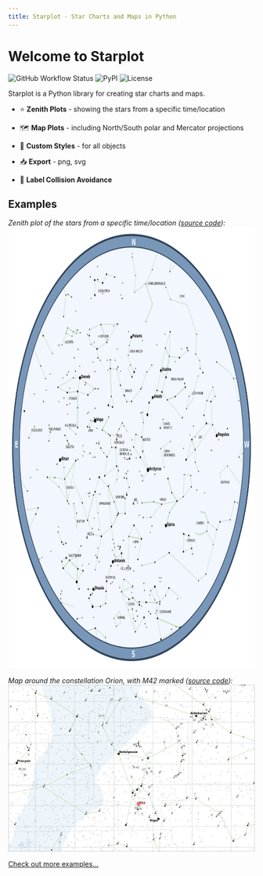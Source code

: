 ```yaml
---
title: Starplot - Star Charts and Maps in Python
---
```


# Welcome to Starplot
![GitHub Workflow Status](https://img.shields.io/github/actions/workflow/status/steveberardi/starplot/test.yml?style=for-the-badge&color=a2c185)
![PyPI](https://img.shields.io/pypi/v/starplot?style=for-the-badge&color=85C0C1)
![License](https://img.shields.io/github/license/steveberardi/starplot?style=for-the-badge&color=A485C1)

Starplot is a Python library for creating star charts and maps.

- ⭐ **Zenith Plots** - showing the stars from a specific time/location

- 🗺️ **Map Plots** - including North/South polar and Mercator projections

- 🎨 **Custom Styles** - for all objects

- 📥 **Export** - png, svg

- 🧭 **Label Collision Avoidance**

## Examples
*Zenith plot of the stars from a specific time/location ([source code](examples/#star-chart-for-timelocation)):*
<img src="images/starchart-blue.png" height="900" width="900">

*Map around the constellation Orion, with M42 marked ([source code](examples/#map-of-orion)):*
<img src="images/mercator-orion.png" width="900">

[Check out more examples...](examples.md)